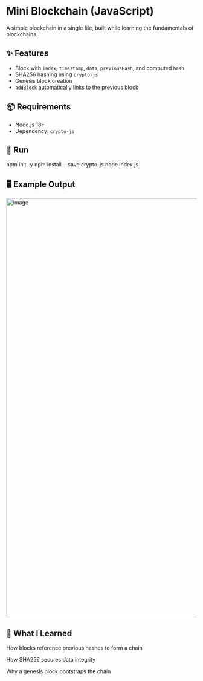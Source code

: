 # Mini Blockchain (JavaScript)

A simple blockchain in a single file, built while learning the fundamentals of blockchains.

## ✨ Features
- Block with `index`, `timestamp`, `data`, `previousHash`, and computed `hash`
- SHA256 hashing using `crypto-js`
- Genesis block creation
- `addBlock` automatically links to the previous block

## 📦 Requirements
- Node.js 18+  
- Dependency: `crypto-js`

## 🚀 Run
npm init -y
npm install --save crypto-js
node index.js

## 🖥 Example Output
<img width="1522" height="1108" alt="image" src="https://github.com/user-attachments/assets/c0cb77fd-92cf-45a5-b824-ecee0e33829a" />

## 🧠 What I Learned

How blocks reference previous hashes to form a chain

How SHA256 secures data integrity

Why a genesis block bootstraps the chain


